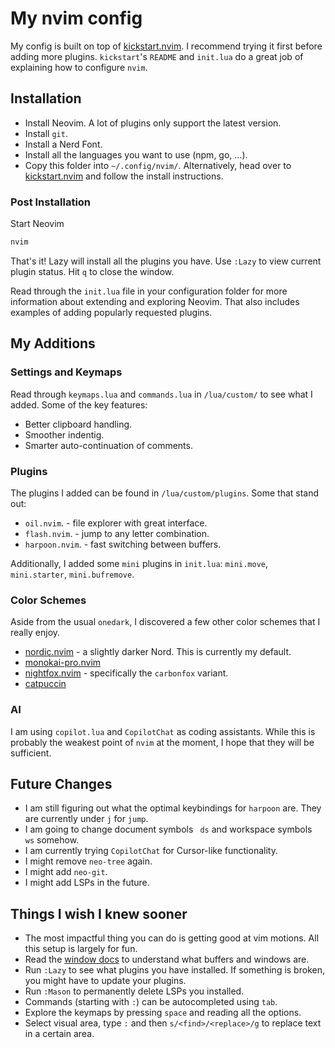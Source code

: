 # My nvim config

My config is built on top of [kickstart.nvim](https://github.com/nvim-lua/kickstart.nvim). 
I recommend trying it first before adding more plugins. `kickstart`'s `README` and `init.lua` 
do a great job of explaining how to configure `nvim`.

## Installation

- Install Neovim. A lot of plugins only support the latest version.
- Install `git`.
- Install a Nerd Font.
- Install all the languages you want to use (npm, go, ...).
- Copy this folder into `~/.config/nvim/`. Alternatively, head over to [kickstart.nvim](https://github.com/nvim-lua/kickstart.nvim) 
and follow the install instructions.

### Post Installation

Start Neovim

```sh
nvim
```

That's it! Lazy will install all the plugins you have. Use `:Lazy` to view
current plugin status. Hit `q` to close the window.

Read through the `init.lua` file in your configuration folder for more
information about extending and exploring Neovim. That also includes
examples of adding popularly requested plugins.

## My Additions

### Settings and Keymaps

Read through `keymaps.lua` and `commands.lua` in `/lua/custom/` to see what I added. Some of the key features:

- Better clipboard handling.
- Smoother indentig.
- Smarter auto-continuation of comments.

### Plugins

The plugins I added can be found in `/lua/custom/plugins`. Some that stand out:

- `oil.nvim`. - file explorer with great interface.
- `flash.nvim`. - jump to any letter combination.
- `harpoon.nvim`. - fast switching between buffers.

Additionally, I added some `mini` plugins in `init.lua`: `mini.move`, `mini.starter`, `mini.bufremove`.

### Color Schemes

Aside from the usual `onedark`, I discovered a few other color schemes that I really enjoy.

- [nordic.nvim](https://github.com/AlexvZyl/nordic.nvim) - a slightly darker Nord. This is currently my default.
- [monokai-pro.nvim](https://github.com/loctvl842/monokai-pro.nvim)
- [nightfox.nvim](https://github.com/EdenEast/nightfox.nvim) - specifically the `carbonfox` variant.
- [catpuccin](https://github.com/catppuccin/nvim)

### AI

I am using `copilot.lua` and `CopilotChat` as coding assistants. While this is probably the weakest point of `nvim` at the moment,
I hope that they will be sufficient.

## Future Changes

- I am still figuring out what the optimal keybindings for `harpoon` are. They are currently under `j` for `jump`.
- I am going to change document symbols ` ds` and workspace symbols ` ws` somehow.
- I am currently trying `CopilotChat` for Cursor-like functionality.
- I might remove `neo-tree` again.
- I might add `neo-git`.
- I might add LSPs in the future.

## Things I wish I knew sooner

- The most impactful thing you can do is getting good at vim motions. All this setup is largely for fun.
- Read the [window docs](https://neovim.io/doc/user/windows.html) to understand what buffers and windows are.
- Run `:Lazy` to see what plugins you have installed. If something is broken, you might have to update your plugins.
- Run `:Mason` to permanently delete LSPs you installed.
- Commands (starting with `:`) can be autocompleted using `tab`.
- Explore the keymaps by pressing `space` and reading all the options.
- Select visual area, type `:` and then `s/<find>/<replace>/g` to replace text in a certain area.

